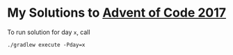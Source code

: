 # My Solutions to [Advent of Code 2017](http://adventofcode.com/2017)

To run solution for day `x`, call

    ./gradlew execute -Pday=x
